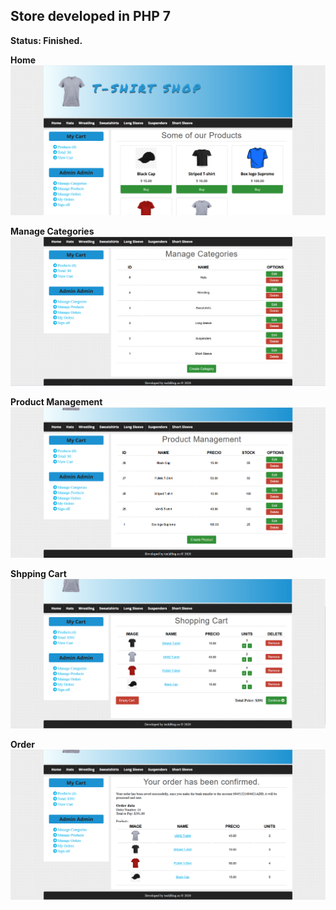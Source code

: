 ## Store developed in PHP 7

**Status: Finished.**

**Home**
![screen](screen1.png)

**Manage Categories**
![screen](screen2.png)

**Product Management**
![screen](screen3.png)

**Shpping Cart**
![screen](screen4.png)

**Order**
![screen](screen5.png)